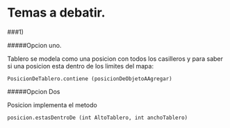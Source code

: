 # Temas a debatir.

###1) 

#####Opcion uno.
 
Tablero se modela como una posicion con todos los casilleros
y para saber si una posicion esta dentro de los limites del mapa:

`PosicionDeTablero.contiene (posicionDeObjetoAAgregar)`
 
#####Opcion Dos
 
 Posicion implementa el metodo
 
 `posicion.estasDentroDe (int AltoTablero, int anchoTablero)`
